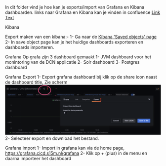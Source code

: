 
In dit folder vind je hoe kan je exports/import van Grafana en Kibana dashboarden.
links naar Grafana en Kibana kan je vinden in confluence 
[Link Text](https://SSSSSSSSSSSSSSSSSS/display/PLOOI/StandaardPlatform+-+DCN)


Kibana 

Export maken van een kibana:-
1- Ga naar de [Kibana 'Saved objects' page](https://SSSSSSSSSSSSSSSSSS/s/koop-plooi-prod/app/management/kibana/objects)
2- In save object page kan je het huidige dashboards exporteren en dashboards importeren.


Grafana
Op grafa zijn 3 dashboard gemaakt 
1- JVM dashboard voor het monintoring van de DCN applicatie 
2- Solr dashboard 
3- Postgres dashboard


Grafana Export
1- Export grafana dashboard bij klik op de share icon naast de dashboard title, Zie scherm ![Alt text](grafana.png)
2- Selecteer export en download het bestand.

Grafana import
1- Import in grafana kan via de home page, https://grafana.cicd.s15m.nl/grafana
2- Klik op + (plus) in de menu en daarna importeer het dashboard


